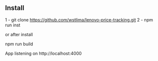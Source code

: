 ## Install

1 - git clone https://github.com/wstlima/lenovo-price-tracking.git
2 - npm run inst

or after install

npm run build

App listening on http://localhost:4000

